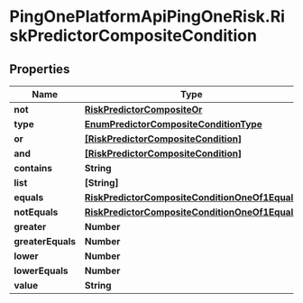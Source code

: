 # PingOnePlatformApiPingOneRisk.RiskPredictorCompositeCondition

## Properties

Name | Type | Description | Notes
------------ | ------------- | ------------- | -------------
**not** | [**RiskPredictorCompositeOr**](RiskPredictorCompositeOr.md) |  | 
**type** | [**EnumPredictorCompositeConditionType**](EnumPredictorCompositeConditionType.md) |  | 
**or** | [**[RiskPredictorCompositeCondition]**](RiskPredictorCompositeCondition.md) |  | 
**and** | [**[RiskPredictorCompositeCondition]**](RiskPredictorCompositeCondition.md) |  | 
**contains** | **String** |  | 
**list** | **[String]** |  | 
**equals** | [**RiskPredictorCompositeConditionOneOf1Equals**](RiskPredictorCompositeConditionOneOf1Equals.md) |  | [optional] 
**notEquals** | [**RiskPredictorCompositeConditionOneOf1Equals**](RiskPredictorCompositeConditionOneOf1Equals.md) |  | [optional] 
**greater** | **Number** |  | [optional] 
**greaterEquals** | **Number** |  | [optional] 
**lower** | **Number** |  | [optional] 
**lowerEquals** | **Number** |  | [optional] 
**value** | **String** |  | 



